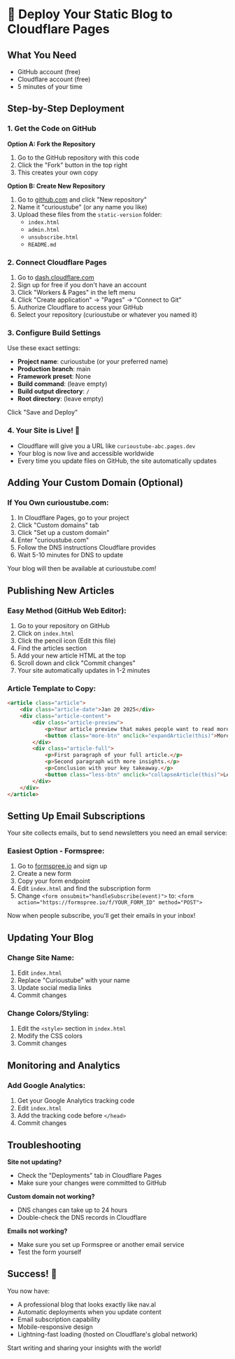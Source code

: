 # 🚀 Deploy Your Static Blog to Cloudflare Pages

## What You Need
- GitHub account (free)
- Cloudflare account (free)
- 5 minutes of your time

## Step-by-Step Deployment

### 1. Get the Code on GitHub

**Option A: Fork the Repository**
1. Go to the GitHub repository with this code
2. Click the "Fork" button in the top right
3. This creates your own copy

**Option B: Create New Repository**
1. Go to [github.com](https://github.com) and click "New repository"
2. Name it "curioustube" (or any name you like)  
3. Upload these files from the `static-version` folder:
   - `index.html`
   - `admin.html`
   - `unsubscribe.html`
   - `README.md`

### 2. Connect Cloudflare Pages

1. Go to [dash.cloudflare.com](https://dash.cloudflare.com)
2. Sign up for free if you don't have an account
3. Click "Workers & Pages" in the left menu
4. Click "Create application" → "Pages" → "Connect to Git"
5. Authorize Cloudflare to access your GitHub
6. Select your repository (curioustube or whatever you named it)

### 3. Configure Build Settings

Use these exact settings:
- **Project name**: curioustube (or your preferred name)
- **Production branch**: main
- **Framework preset**: None
- **Build command**: (leave empty)
- **Build output directory**: `/`
- **Root directory**: (leave empty)

Click "Save and Deploy"

### 4. Your Site is Live! 🎉

- Cloudflare will give you a URL like `curioustube-abc.pages.dev`
- Your blog is now live and accessible worldwide
- Every time you update files on GitHub, the site automatically updates

## Adding Your Custom Domain (Optional)

### If You Own curioustube.com:

1. In Cloudflare Pages, go to your project
2. Click "Custom domains" tab
3. Click "Set up a custom domain"
4. Enter "curioustube.com"
5. Follow the DNS instructions Cloudflare provides
6. Wait 5-10 minutes for DNS to update

Your blog will then be available at curioustube.com!

## Publishing New Articles

### Easy Method (GitHub Web Editor):
1. Go to your repository on GitHub
2. Click on `index.html`
3. Click the pencil icon (Edit this file)
4. Find the articles section
5. Add your new article HTML at the top
6. Scroll down and click "Commit changes"
7. Your site automatically updates in 1-2 minutes

### Article Template to Copy:
```html
<article class="article">
    <div class="article-date">Jan 20 2025</div>
    <div class="article-content">
        <div class="article-preview">
            <p>Your article preview that makes people want to read more...</p>
            <button class="more-btn" onclick="expandArticle(this)">More</button>
        </div>
        <div class="article-full">
            <p>First paragraph of your full article.</p>
            <p>Second paragraph with more insights.</p>
            <p>Conclusion with your key takeaway.</p>
            <button class="less-btn" onclick="collapseArticle(this)">Less</button>
        </div>
    </div>
</article>
```

## Setting Up Email Subscriptions

Your site collects emails, but to send newsletters you need an email service:

### Easiest Option - Formspree:
1. Go to [formspree.io](https://formspree.io) and sign up
2. Create a new form
3. Copy your form endpoint
4. Edit `index.html` and find the subscription form
5. Change `<form onsubmit="handleSubscribe(event)">` to:
   `<form action="https://formspree.io/f/YOUR_FORM_ID" method="POST">`

Now when people subscribe, you'll get their emails in your inbox!

## Updating Your Blog

### Change Site Name:
1. Edit `index.html`
2. Replace "Curioustube" with your name
3. Update social media links
4. Commit changes

### Change Colors/Styling:
1. Edit the `<style>` section in `index.html`
2. Modify the CSS colors
3. Commit changes

## Monitoring and Analytics

### Add Google Analytics:
1. Get your Google Analytics tracking code
2. Edit `index.html`
3. Add the tracking code before `</head>`
4. Commit changes

## Troubleshooting

**Site not updating?**
- Check the "Deployments" tab in Cloudflare Pages
- Make sure your changes were committed to GitHub

**Custom domain not working?**
- DNS changes can take up to 24 hours
- Double-check the DNS records in Cloudflare

**Emails not working?**
- Make sure you set up Formspree or another email service
- Test the form yourself

## Success! 🎉

You now have:
- A professional blog that looks exactly like nav.al
- Automatic deployments when you update content
- Email subscription capability
- Mobile-responsive design
- Lightning-fast loading (hosted on Cloudflare's global network)

Start writing and sharing your insights with the world!